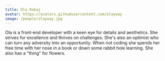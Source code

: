 ```yaml
---
title: Ola Rubaj
avatar: https://avatars.githubusercontent.com/olayway
image: /people/olayway.jpg
---
```


Ola is a front-end developer with a keen eye for details and aesthetics. She strives for excellence and thrives on challenges. She's also an optimist who can turn any adversity into an opportunity. When not coding she spends her free time with her nose in a book or down some rabbit hole learning. She also has a "thing" for flowers.

